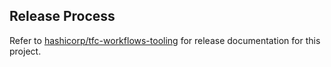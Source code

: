 ## Release Process

Refer to [hashicorp/tfc-workflows-tooling](https://github.com/hashicorp/tfc-workflows-tooling/blob/main/docs/RELEASES.md#github-actions-release-process-hashicorptfc-workflows-github) for release documentation for this project.

